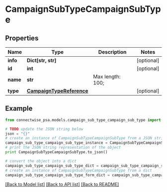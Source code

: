 # CampaignSubTypeCampaignSubType


## Properties
Name | Type | Description | Notes
------------ | ------------- | ------------- | -------------
**info** | **Dict[str, str]** |  | [optional] 
**id** | **int** |  | [optional] 
**name** | **str** |  Max length: 100; | 
**type** | [**CampaignTypeReference**](CampaignTypeReference.md) |  | [optional] 

## Example

```python
from connectwise_psa.models.campaign_sub_type_campaign_sub_type import CampaignSubTypeCampaignSubType

# TODO update the JSON string below
json = "{}"
# create an instance of CampaignSubTypeCampaignSubType from a JSON string
campaign_sub_type_campaign_sub_type_instance = CampaignSubTypeCampaignSubType.from_json(json)
# print the JSON string representation of the object
print CampaignSubTypeCampaignSubType.to_json()

# convert the object into a dict
campaign_sub_type_campaign_sub_type_dict = campaign_sub_type_campaign_sub_type_instance.to_dict()
# create an instance of CampaignSubTypeCampaignSubType from a dict
campaign_sub_type_campaign_sub_type_form_dict = campaign_sub_type_campaign_sub_type.from_dict(campaign_sub_type_campaign_sub_type_dict)
```
[[Back to Model list]](../README.md#documentation-for-models) [[Back to API list]](../README.md#documentation-for-api-endpoints) [[Back to README]](../README.md)


